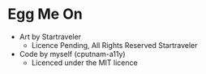 # Egg Me On
* Art by Startraveler
  * Licence Pending, All Rights Reserved Startraveler
* Code by myself (cputnam-a11y)
  * Licenced under the MIT licence